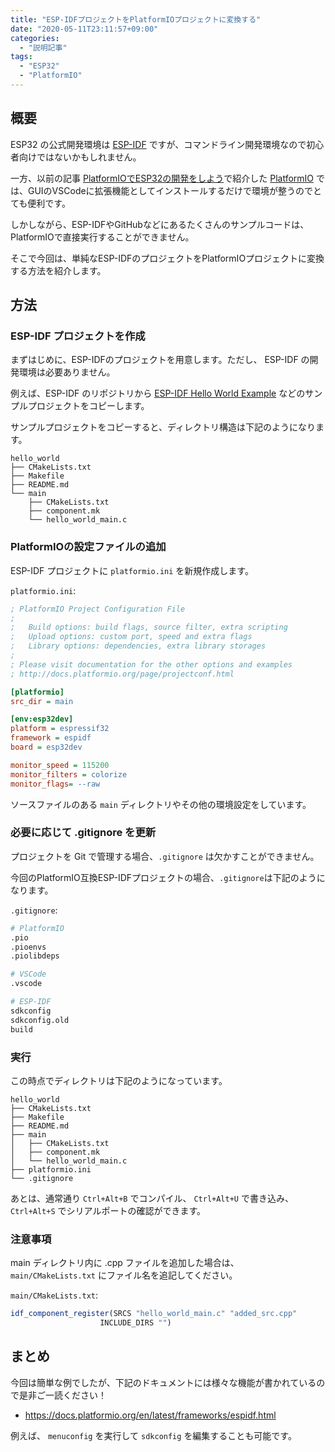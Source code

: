 ```yaml
---
title: "ESP-IDFプロジェクトをPlatformIOプロジェクトに変換する"
date: "2020-05-11T23:11:57+09:00"
categories:
  - "説明記事"
tags:
  - "ESP32"
  - "PlatformIO"
---
```


## 概要

ESP32 の公式開発環境は [ESP-IDF](https://github.com/espressif/esp-idf) ですが、コマンドライン開発環境なので初心者向けではないかもしれません。

一方、以前の記事 [PlatformIOでESP32の開発をしよう](/posts/2018-12-22-platformio/)で紹介した [PlatformIO](https://platformio.org/) では、GUIのVSCodeに拡張機能としてインストールするだけで環境が整うのでとても便利です。

しかしながら、ESP-IDFやGitHubなどにあるたくさんのサンプルコードは、PlatformIOで直接実行することができません。

そこで今回は、単純なESP-IDFのプロジェクトをPlatformIOプロジェクトに変換する方法を紹介します。

<!--more-->

<!-- ## サンプルコード

今回使用するサンプルコードは下記のリポジトリにあります。

- [GitHub - PlatformIO Compatible ESP-IDF Project Example](https://github.com/kerikun11/esp-idf-platformio-example.git) -->

## 方法

### ESP-IDF プロジェクトを作成

まずはじめに、ESP-IDFのプロジェクトを用意します。ただし、 ESP-IDF の開発環境は必要ありません。

例えば、ESP-IDF のリポジトリから [ESP-IDF Hello World Example](https://github.com/espressif/esp-idf/tree/master/examples/get-started/hello_world) などのサンプルプロジェクトをコピーします。

サンプルプロジェクトをコピーすると、ディレクトリ構造は下記のようになります。

```tree
hello_world
├── CMakeLists.txt
├── Makefile
├── README.md
└── main
    ├── CMakeLists.txt
    ├── component.mk
    └── hello_world_main.c
```

### PlatformIOの設定ファイルの追加

ESP-IDF プロジェクトに `platformio.ini` を新規作成します。

`platformio.ini`:

```ini
; PlatformIO Project Configuration File
;
;   Build options: build flags, source filter, extra scripting
;   Upload options: custom port, speed and extra flags
;   Library options: dependencies, extra library storages
;
; Please visit documentation for the other options and examples
; http://docs.platformio.org/page/projectconf.html

[platformio]
src_dir = main

[env:esp32dev]
platform = espressif32
framework = espidf
board = esp32dev

monitor_speed = 115200
monitor_filters = colorize
monitor_flags= --raw
```

ソースファイルのある `main` ディレクトリやその他の環境設定をしています。

### 必要に応じて .gitignore を更新

プロジェクトを Git で管理する場合、`.gitignore` は欠かすことができません。

今回のPlatformIO互換ESP-IDFプロジェクトの場合、`.gitignore`は下記のようになります。

`.gitignore`:

```sh
# PlatformIO
.pio
.pioenvs
.piolibdeps

# VSCode
.vscode

# ESP-IDF
sdkconfig
sdkconfig.old
build
```

### 実行

この時点でディレクトリは下記のようになっています。

```tree
hello_world
├── CMakeLists.txt
├── Makefile
├── README.md
├── main
│   ├── CMakeLists.txt
│   ├── component.mk
│   └── hello_world_main.c
├── platformio.ini
└── .gitignore
```

あとは、通常通り `Ctrl+Alt+B` でコンパイル、 `Ctrl+Alt+U` で書き込み、`Ctrl+Alt+S` でシリアルポートの確認ができます。

### 注意事項

main ディレクトリ内に .cpp ファイルを追加した場合は、 `main/CMakeLists.txt` にファイル名を追記してください。

`main/CMakeLists.txt`:

```cmake
idf_component_register(SRCS "hello_world_main.c" "added_src.cpp"
                    INCLUDE_DIRS "")
```

## まとめ

今回は簡単な例でしたが、下記のドキュメントには様々な機能が書かれているので是非ご一読ください！

- https://docs.platformio.org/en/latest/frameworks/espidf.html

例えば、 `menuconfig` を実行して `sdkconfig` を編集することも可能です。
